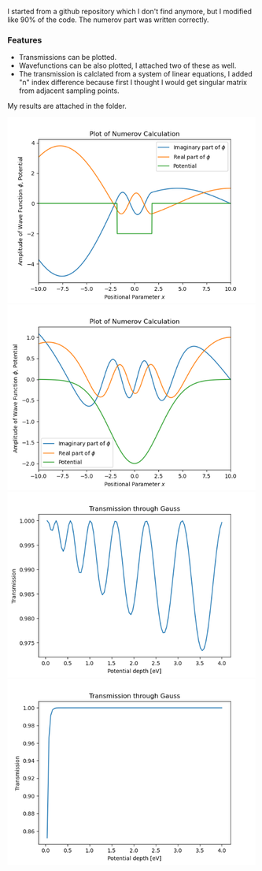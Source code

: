 I started from a github repository which I don't find anymore, but I modified like 90% of the code. The numerov part was written correctly.

### Features

* Transmissions can be plotted.
* Wavefunctions can be also plotted, I attached two of these as well.
* The transmission is calclated from a system of linear equations, I added "n" index difference because first I thought I would get singular matrix from adjacent sampling points.


My results are attached in the folder.

![](https://github.com/virshlee/numerov/blob/main/wavefunc1.png)
![](https://github.com/virshlee/numerov/blob/main/wavefunc2.png)
![](https://github.com/virshlee/numerov/blob/main/gauss_potnergy.png)
![](https://github.com/virshlee/numerov/blob/main/gauss_parenergy.png)

